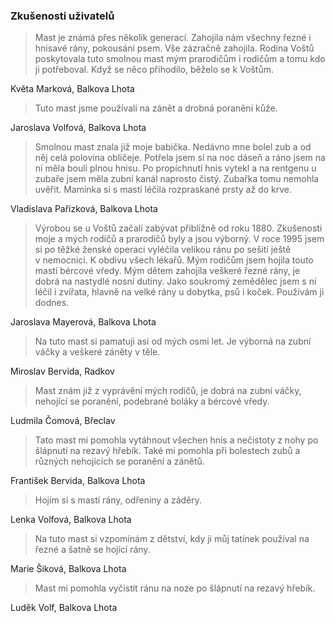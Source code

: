 
### Zkušenosti uživatelů

> Mast je známá přes několik generací. Zahojila nám všechny řezné i hnisavé rány, pokousání psem. Vše zázračně zahojila. Rodina Voštů poskytovala tuto smolnou mast mým prarodičům i rodičům a tomu kdo ji potřeboval. Když se něco přihodilo, běželo se k Voštům.

Květa Marková, Balkova Lhota

> Tuto mast jsme používali na zánět a drobná poranění kůže.

Jaroslava Volfová, Balkova Lhota

> Smolnou mast znala již moje babička. Nedávno mne bolel zub a od něj celá polovina obličeje. Potřela jsem si na noc dáseň a ráno jsem na ní měla bouli plnou hnisu.
 Po propíchnutí hnis vytekl a na rentgenu u zubaře jsem měla zubní kanál naprosto čistý. Zubařka tomu nemohla uvěřit. Maminka si s mastí léčila rozpraskané prsty až do krve.

Vladislava Pařízková, Balkova Lhota

> Výrobou se u Voštů začali zabývat přibližně od roku 1880. Zkušenosti moje a mých rodičů a prarodičů byly a jsou výborný. V roce 1995 jsem si po těžké ženské operaci vyléčila velikou ránu po sešití ještě v nemocnici. K obdivu všech lékařů. Mým rodičům jsem hojila touto mastí bércové vředy. Mým dětem zahojila veškeré řezné rány, je dobrá na nastydlé nosní dutiny. Jako soukromý zemědělec jsem s ní léčil i zvířata, hlavně na velké rány u dobytka, psů i koček. Používám ji dodnes.

Jaroslava Mayerová, Balkova Lhota

> Na tuto mast si pamatuji asi od mých osmi let. Je výborná na zubní váčky a veškeré záněty v těle.

Miroslav Bervida, Radkov

> Mast znám již z vyprávění mých rodičů, je dobrá na zubní váčky, nehojící se poranění, podebrané boláky a bércové vředy.

Ludmila Čomová, Břeclav

> Tato mast mi pomohla vytáhnout všechen hnis a nečistoty z nohy po šlápnutí na rezavý hřebík. Také mi pomohla při bolestech zubů a různých nehojících se poranění a zánětů.

František Bervida, Balkova Lhota

> Hojím si s mastí rány, odřeniny a  záděry.

Lenka Volfová, Balkova Lhota

> Na tuto mast si vzpomínám z dětství, kdy ji můj tatínek používal na řezné a šatně se hojící rány.

Marie Šiková, Balkova Lhota

> Mast mi pomohla vyčistit ránu na noze po šlápnutí na rezavý hřebík.

Luděk Volf, Balkova Lhota
